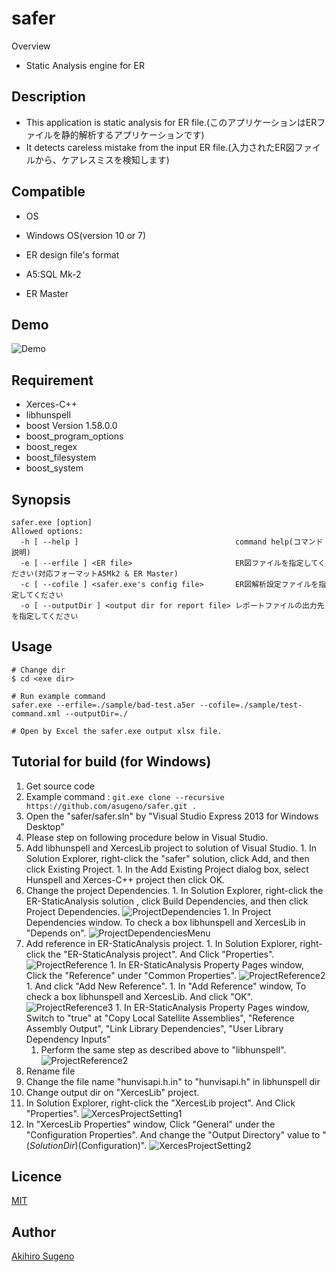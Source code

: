 # safer

Overview

* Static Analysis engine for ER

## Description

* This application is static analysis for ER file.(このアプリケーションはERファイルを静的解析するアプリケーションです)
* It detects careless mistake from the input ER file.(入力されたER図ファイルから、ケアレスミスを検知します)

## Compatible

* OS
 * Windows OS(version 10 or 7)
 
* ER design file's format
 * A5:SQL Mk-2
 * ER Master

## Demo

![Demo](https://github.com/asugeno/safer_binary/blob/master/demo.gif)

## Requirement

* Xerces-C++
* libhunspell
* boost Version 1.58.0.0
* boost_program_options
* boost_regex
* boost_filesystem
* boost_system

## Synopsis

```
safer.exe [option]
Allowed options:
  -h [ --help ]                                   command help(コマンド説明)
  -e [ --erfile ] <ER file>                       ER図ファイルを指定してください(対応フォーマットA5Mk2 & ER Master)
  -c [ --cofile ] <safer.exe's config file>       ER図解析設定ファイルを指定してください
  -o [ --outputDir ] <output dir for report file> レポートファイルの出力先を指定してください
```

## Usage

```
# Change dir
$ cd <exe dir>

# Run example command 
safer.exe --erfile=./sample/bad-test.a5er --cofile=./sample/test-command.xml --outputDir=./

# Open by Excel the safer.exe output xlsx file.
```

## Tutorial for build (for Windows)

1. Get source code
  1. Example command : ` git.exe clone --recursive https://github.com/asugeno/safer.git . `
1. Open the "safer/safer.sln" by "Visual Studio Express 2013 for Windows Desktop" 
1. Please step on following procedure below in Visual Studio.
  1. Add libhunspell and XercesLib project to solution of Visual Studio.
    1. In Solution Explorer, right-click the "safer" solution, click Add, and then click Existing Project.
    1. In the Add Existing Project dialog box, select Hunspell and Xerces-C++ project then click OK.
  1. Change the project Dependencies.
    1. In Solution Explorer, right-click the ER-StaticAnalysis solution , click Build Dependencies, and then click Project Dependencies.
    ![ProjectDependencies](image/ProjectDependencies.png)
    1. In Project Dependencies window. To check a box libhunspell and XercesLib in "Depends on".
    ![ProjectDependenciesMenu](image/ProjectDependenciesMenu.png)
  1. Add reference in ER-StaticAnalysis project.
    1. In Solution Explorer, right-click the "ER-StaticAnalysis project". And Click "Properties". 
    ![ProjectReference](image/ProjectReference.png)
    1. In ER-StaticAnalysis Property Pages window, Click the "Reference" under "Common Properties".
    ![ProjectReference2](image/ProjectReference2.png)
    1. And click "Add New Reference".
    1. In "Add Reference" window, To check a box libhunspell and XercesLib. And click "OK".
    ![ProjectReference3](image/ProjectReference3.png)
    1. In ER-StaticAnalysis Property Pages window, Switch to "true" at "Copy Local Satellite Assemblies", "Reference Assembly Output", "Link Library Dependencies", "User Library Dependency Inputs"
      1. Perform the same step as described above to "libhunspell".
    ![ProjectReference2](image/ProjectReference2.png)
1. Rename file
  1. Change the file name "hunvisapi.h.in" to "hunvisapi.h" in libhunspell dir
1. Change output dir on "XercesLib" project.
  1. In Solution Explorer, right-click the "XercesLib project". And Click "Properties". 
  ![XercesProjectSetting1](image/XercesProjectSetting1.png)
  1. In "XercesLib Properties" window, Click "General" under the "Configuration Properties". And change the "Output Directory" value to "$(SolutionDir)$(Configuration)".
  ![XercesProjectSetting2](image/XercesProjectSetting2.png)


## Licence

[MIT](https://opensource.org/licenses/mit-license.php)

## Author

[Akihiro Sugeno](https://github.com/asugeno)


